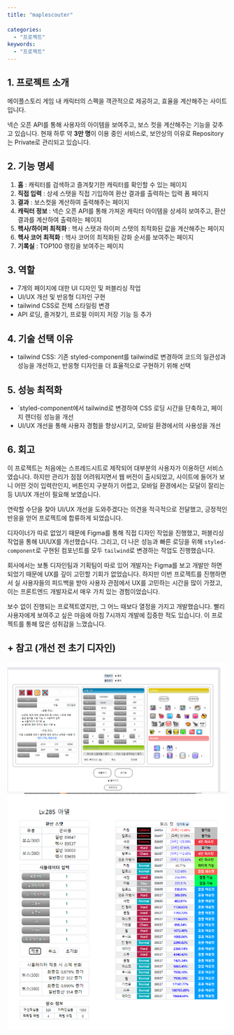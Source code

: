 ```yaml
---
title: "maplescouter"

categories:
  - "프로젝트"
keywords:
  - "프로젝트"
---
```


## 1. 프로젝트 소개

메이플스토리 게임 내 캐릭터의 스펙을 객관적으로 제공하고, 효율을 계산해주는 사이트입니다.

넥슨 오픈 API를 통해 사용자의 아이템을 보여주고, 보스 컷을 계산해주는 기능을 갖추고 있습니다. 현재 하루 약 **3만 명**이 이용 중인 서비스로, 보안상의 이유로 Repository는 Private로 관리되고 있습니다.

## 2. 기능 명세

1. **홈** : 캐릭터를 검색하고 즐겨찾기한 캐릭터를 확인할 수 있는 페이지
2. **직접 입력** : 상세 스탯을 직접 기입하여 환산 결과를 출력하는 입력 폼 페이지
3. **결과** : 보스컷을 계산하여 출력해주는 페이지
4. **캐릭터 정보** : 넥슨 오픈 API를 통해 가져온 캐릭터 아이템을 상세히 보여주고, 환산 결과를 계산하여 출력하는 페이지
5. **헥사/하이퍼 최적화** : 헥사 스탯과 하이퍼 스탯의 최적화된 값을 계산해주는 페이지
6. **헥사 코어 최적화** : 헥사 코어의 최적화된 강화 순서를 보여주는 페이지
7. **기록실** : TOP100 랭킹을 보여주는 페이지

## 3. 역할

- 7개의 페이지에 대한 UI 디자인 및 퍼블리싱 작업
- UI/UX 개선 및 반응형 디자인 구현
- tailwind CSS로 전체 스타일링 변경
- API 로딩, 즐겨찾기, 프로필 이미지 저장 기능 등 추가

## 4. 기술 선택 이유

- tailwind CSS: 기존 styled-component를 tailwind로 변경하여 코드의 일관성과 성능을 개선하고, 반응형 디자인을 더 효율적으로 구현하기 위해 선택

## 5. 성능 최적화

- `styled-component에서 tailwind로 변경하여 CSS 로딩 시간을 단축하고, 페이지 렌더링 성능을 개선
- UI/UX 개선을 통해 사용자 경험을 향상시키고, 모바일 환경에서의 사용성을 개선

## 6. 회고

이 프로젝트는 처음에는 스프레드시트로 제작되어 대부분의 사용자가 이용하던 서비스였습니다. 하지만 관리가 점점 어려워지면서 웹 버전이 출시되었고, 사이트에 들어가 보니 어떤 것이 입력란인지, 버튼인지 구분하기 어렵고, 모바일 환경에서는 모달이 잘리는 등 UI/UX 개선이 필요해 보였습니다.

연락할 수단을 찾아 UI/UX 개선을 도와주겠다는 의견을 적극적으로 전달했고, 긍정적인 반응을 얻어 프로젝트에 합류하게 되었습니다.

디자이너가 따로 없었기 때문에 Figma를 통해 직접 디자인 작업을 진행했고, 퍼블리싱 작업을 통해 UI/UX를 개선했습니다. 그리고, 더 나은 성능과 빠른 로딩을 위해 `styled-component`로 구현된 컴포넌트를 모두 `tailwind`로 변경하는 작업도 진행했습니다.

회사에서는 보통 디자인팀과 기획팀이 따로 있어 개발자는 Figma를 보고 개발만 하면 되었기 때문에 UX를 깊이 고민할 기회가 없었습니다. 하지만 이번 프로젝트를 진행하면서 실 사용자들의 피드백을 받아 사용자 관점에서 UX를 고민하는 시간을 많이 가졌고, 이는 프론트엔드 개발자로서 매우 가치 있는 경험이었습니다.

보수 없이 진행되는 프로젝트였지만, 그 어느 때보다 열정을 가지고 개발했습니다. 빨리 사용자에게 보여주고 싶은 마음에 아침 7시까지 개발에 집중한 적도 있습니다. 이 프로젝트를 통해 많은 성취감을 느꼈습니다.

## + 참고 (개선 전 초기 디자인)

![img](/assets/image/input_before.png)
![img](/assets/image/result_before.png)
